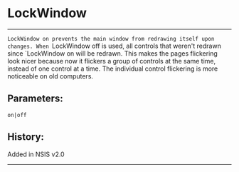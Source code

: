 # LockWindow

---

`LockWindow on prevents the main window from redrawing itself upon changes. When `LockWindow off is used, all controls that weren't redrawn since `LockWindow on will be redrawn. This makes the pages flickering look nicer because now it flickers a group of controls at the same time, instead of one control at a time. The individual control flickering is more noticeable on old computers.

## Parameters:

    on|off

## History:

Added in NSIS v2.0

---
